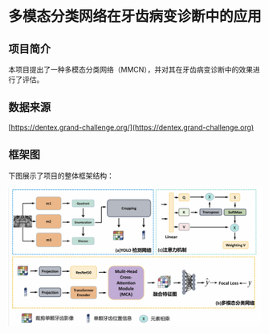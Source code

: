 # 多模态分类网络在牙齿病变诊断中的应用

## 项目简介
本项目提出了一种多模态分类网络（MMCN），并对其在牙齿病变诊断中的效果进行了评估。
## 数据来源
[https://dentex.grand-challenge.org/](https://dentex.grand-challenge.org)
## 框架图
下图展示了项目的整体框架结构：

![框架图](images/framework.png)
